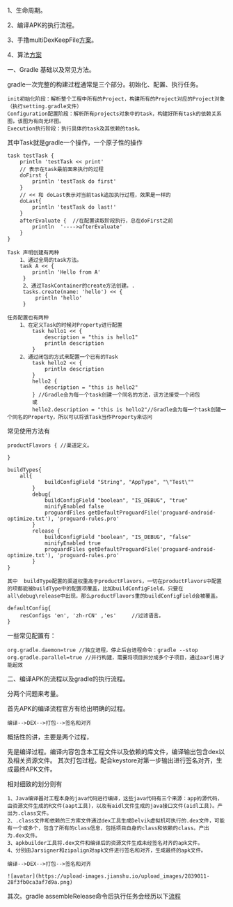 1、生命周期。

2、编译APK的执行流程。

3、手撸multiDexKeepFile[方案](https://developer.android.com/studio/build/multidex)。

4、算法[方案](https://www.jianshu.com/p/53f6bf6f8d50)


一、Gradle 基础以及常见方法。

gradle一次完整的构建过程通常是三个部分。初始化、配置、执行任务。

    init初始化阶段：解析整个工程中所有的Project，构建所有的Project对应的Project对象（执行setting.gradle文件）
    Configuration配置阶段：解析所有projects对象中的task，构建好所有task的依赖关系图，该图为有向无环图。
    Execution执行阶段：执行具体的task及其依赖的task。
    
其中Task就是gradle一个操作，一个原子性的操作

```
task testTask {
    println 'testTask << print'
    // 表示在task最前面来执行的过程
    doFirst {
        println 'testTask do first'
    }
    // << 和 doLast表示对当前task追加执行过程，效果是一样的
    doLast{
        println 'testTask do last!'
    }
    afterEvaluate {  //在配置读取阶段执行，总在doFirst之前
        println  '---->afterEvaluate'
    }
}

Task 声明创建有两种 
    1、通过全局的task方法。
    task A << {
        println 'Hello from A'
     }
     2、通过TaskContainer的create方法创建。.
     tasks.create(name: 'hello') << {
         println 'hello'
     }
     
任务配置也有两种
    1、在定义Task的时候对Property进行配置
        task hello1 << {
            description = "this is hello1"
            println description
        }
    2、通过闭包的方式来配置一个已有的Task  
        task hello2 << {
            println description
        }
        hello2 {
            description = "this is hello2"
        } //Gradle会为每一个task创建一个同名的方法，该方法接受一个闭包
        或
        hello2.description = "this is hello2"//Gradle会为每一个task创建一个同名的Property，所以可以将该Task当作Property来访问
```

常见使用方法有

    productFlavors { //渠道定义。
        
    }
    
    buildTypes{
        all{
                buildConfigField "String", "AppType", "\"Test\""
            }
            debug{
                buildConfigField "boolean", "IS_DEBUG", "true"
                minifyEnabled false
                proguardFiles getDefaultProguardFile('proguard-android-optimize.txt'), 'proguard-rules.pro'
            }
            release {
                buildConfigField "boolean", "IS_DEBUG", "false"
                minifyEnabled true
                proguardFiles getDefaultProguardFile('proguard-android-optimize.txt'), 'proguard-rules.pro'
            }
    }
    
    其中  buildType配置的渠道权重高于productFlavors，一切在productFlavors中配置的项都能被buildType中的配置项覆盖，比如buildConfigField，只要在all\debug\release中出现，那么productFlavors重的buildConfigField会被覆盖。
    
    defaultConfig{
        resConfigs 'en', 'zh-rCN' ,'es'     //过滤语言。
    }
    
一些常见配置有：
    
    org.gradle.daemon=true //独立进程，停止后台进程命令：gradle --stop
    org.gradle.parallel=true //并行构建，需要将项目拆分成多个子项目，通过aar引用才能起效
    
    
二、编译APK的流程以及gradle的执行流程。

分两个问题来考量。

首先APK的编译流程官方有给出明确的过程。 
    
    编译-->DEX-->打包-->签名和对齐
    
概括性的讲，主要是两个过程，

先是编译过程。编译内容包含本工程文件以及依赖的库文件，编译输出包含dex以及相关资源文件。
其次打包过程。配合keystore对第一步输出进行签名对齐，生成最终APK文件。

相对细致的划分则有
    
    1、Java编译器对工程本身的java代码进行编译，这些java代码有三个来源：app的源代码，由资源文件生成的R文件(aapt工具)，以及有aidl文件生成的java接口文件(aidl工具)。产出为.class文件。
    2、.class文件和依赖的三方库文件通过dex工具生成Delvik虚拟机可执行的.dex文件，可能有一个或多个，包含了所有的class信息，包括项目自身的class和依赖的class。产出为.dex文件。
    3、apkbuilder工具将.dex文件和编译后的资源文件生成未经签名对齐的apk文件。
    4、分别由Jarsigner和zipalign对apk文件进行签名和对齐，生成最终的apk文件。
    
    编译-->DEX-->打包-->签名和对齐
    
    ![avatar](https://upload-images.jianshu.io/upload_images/2839011-28f3fb0ca3af7d9a.png)
    
其次。gradle assembleRelease命令后执行任务会经历以下[流程](https://blog.csdn.net/kylewo/article/details/82632154)
    
